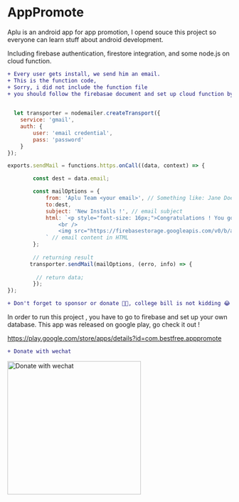 # AppPromote 
Aplu is an android app for app promotion, I opend souce this project so everyone can learn stuff about android development. 

Including firebase authentication, firestore integration, and some node.js on cloud function.

```diff
+ Every user gets install, we send him an email. 
+ This is the function code, 
+ Sorry, i did not include the function file
+ you should follow the firebasae document and set up cloud function by yourself.
  
```

```node.js
  let transporter = nodemailer.createTransport({
    service: 'gmail',
    auth: {
        user: 'email credential',
        pass: 'password'
    }
});

exports.sendMail = functions.https.onCall((data, context) => {

        const dest = data.email;

        const mailOptions = {
            from: 'Aplu Team <your email>', // Something like: Jane Doe <janedoe@gmail.com>
            to:dest,
            subject: 'New Installs !', // email subject
            html: `<p style="font-size: 16px;">Congratulations ! You got a new installs lately , your hard work is worthy ! go check it out !</p>
                <br />
                <img src="https://firebasestorage.googleapis.com/v0/b/apppromote-5f2cd.appspot.com/o/image.jpg?alt=media&token=84f3861e-7284-4a27-ad2e-b854cd26eca7" />
            ` // email content in HTML
        };
  
        // returning result
       transporter.sendMail(mailOptions, (erro, info) => {
       
         // return data;
        });    
});
```

```diff
+ Don't forget to sponsor or donate 👏🏻, college bill is not kidding 😂

```
In order to run this project , you have to go to firebase and set up your own database.
This app was released on google play, go check it out !

https://play.google.com/store/apps/details?id=com.bestfree.apppromote


```diff
+ Donate with wechat
```
<img src="https://github.com/lau1944/Android-Promotion-App/blob/master/wechat.png" alt="Donate with wechat" width="300"/>
